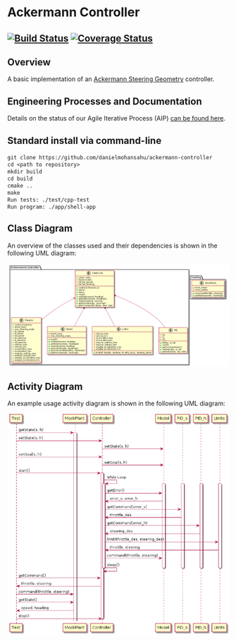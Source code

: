 # Ackermann Controller
[![Build Status](https://travis-ci.org/danielmohansahu/ackermann-controller.svg?branch=master)](https://travis-ci.org/danielmohansahu/ackermann-controller)
[![Coverage Status](https://coveralls.io/repos/github/danielmohansahu/ackermann-controller/badge.svg?branch=master)](https://coveralls.io/github/danielmohansahu/ackermann-controller?branch=master)
---

## Overview

A basic implementation of an [Ackermann Steering Geometry](https://en.wikipedia.org/wiki/Ackermann_steering_geometry) controller.

## Engineering Processes and Documentation

Details on the status of our Agile Iterative Process (AIP) [can be found here](https://docs.google.com/spreadsheets/d/1nx85sowA3IRX-usU_M1hhwHplOLXMWdkvec2w3Roi5Q/edit?usp=sharing).

## Standard install via command-line
```
git clone https://github.com/danielmohansahu/ackermann-controller
cd <path to repository>
mkdir build
cd build
cmake ..
make
Run tests: ./test/cpp-test
Run program: ./app/shell-app
```

## Class Diagram

An overview of the classes used and their dependencies is shown in the following UML diagram:

![Class-Diagram](docs/uml/class_diagram.png)

## Activity Diagram

An example usage activity diagram is shown in the following UML diagram:

![Activity-Diagram](docs/uml/activity_diagram.png)